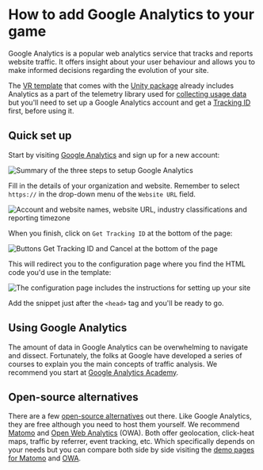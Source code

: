 # How to add Google Analytics to your game

Google Analytics is a popular web analytics service that tracks and reports website traffic. It offers insight about your user behaviour and allows you to make informed decisions regarding the evolution of your site.

The [VR template](../../Assets/WebGLTemplates/WebVR/index.html) that comes with the [Unity package](https://u3d.as/1476) already includes Analytics as a part of the telemetry library used for [collecting usage data](../data-collection.md) but you'll need to set up a Google Analytics account and get a [Tracking ID](https://support.google.com/analytics/answer/7372977) first, before using it.

## Quick set up

Start by visiting [Google Analytics](https://analytics.google.com/analytics/web) and sign up for a new account:

![Summary of the three steps to setup Google Analytics](./images/setup-ga.png)

Fill in the details of your organization and website. Remember to select `https://` in the drop-down menu of the `Website URL` field.

![Account and website names, website URL, industry classifications and reporting timezone](./images/filled-1.png)

When you finish, click on `Get Tracking ID` at the bottom of the page:

![Buttons Get Tracking ID and Cancel at the bottom of the page](./images/filled-2.png)

This will redirect you to the configuration page where you find the HTML code you'd use in the template:

![The configuration page includes the instructions for setting up your site](./images/setup-done.png)

Add the snippet just after the `<head>` tag and you'll be ready to go.

## Using Google Analytics

The amount of data in Google Analytics can be overwhelming to navigate and dissect. Fortunately, the folks at Google have developed a series of courses to explain you the main concepts of traffic analysis. We recommend you start at [Google Analytics Academy](https://analytics.google.com/analytics/academy/).

## Open-source alternatives

There are a few [open-source alternatives](https://en.wikipedia.org/wiki/List_of_web_analytics_software#Free_/_Open_source_(FLOSS)) out there. Like Google Analytics, they are free although you need to host them yourself. We recommend [Matomo](https://matomo.org/) and [Open Web Analytics](http://www.openwebanalytics.com) (OWA). Both offer geolocation, click-heat maps, traffic by referrer, event tracking, etc. Which specifically depends on your needs but you can compare both side by side visiting the [demo pages for Matomo](https://demo.matomo.org) and [OWA](http://demo.openwebanalytics.com/owa/).